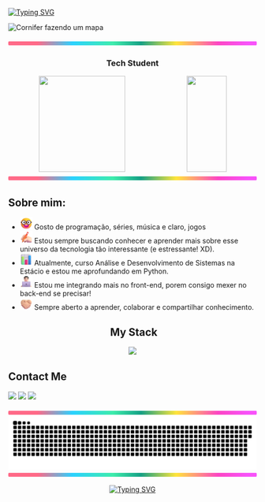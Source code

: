 <a href="https://git.io/typing-svg"><img src="https://readme-typing-svg.demolab.com?font=Workbench&size=24&pause=1000&color=C92DE6&vCenter=true&width=435&lines=Bem+vindos+ao+meu+perfil!!+%3A)" alt="Typing SVG" /></a>
<p>
  <img src="https://media1.tenor.com/m/6y61hTjvYhcAAAAC/hollow-knight.gif" alt="Cornifer fazendo um mapa" width="400"/>
</p>

<img src="./another-images/lineBar.png" width="100%" height="8px"/>

<h3 align="center">
  Tech Student
</h3>

<div align='center'>

<div align="center">  
  
  <img width="59%" height="195px" src="https://github-readme-stats.vercel.app/api?username=Pur0Osso&rank_icon=github&show_icons=true&hide=stars,prs,issues&count_private=true&title_color=80F7D4&icon_color=9d00ff&text_color=c9d1d9&bg_color=0d1117&border_color=fff0" /> 
  
  <img width="40%" height="195px" src="https://github-readme-stats.vercel.app/api/top-langs/?username=Pur0Osso&layout=compact&title_color=80F7D4&text_color=fff&bg_color=0d1117&border_color=fff0" />

</div>

  <!-- <img width="100%" height="195px" src="https://github-readme-stats.vercel.app/api/wakatime?username=Pur0Osso&layout=compact&title_color=80F7D4&text_color=c9d1d9&bg_color=0d1117&border_color=fff0" /> -->

<img src="./another-images/lineBar.png" width="100%" height="8px"/>

<div align="Left">
 <h2>Sobre mim:</h2>

- <img src="./emojis/Nerd Face.png" height="25" width="25"> Gosto de programação, séries, música e claro, jogos <br/>
- <img src="./emojis/Writing Hand Light Skin Tone.png" height="25" width="25"> Estou sempre buscando conhecer e aprender mais sobre esse universo da tecnologia tão interessante (e estressante! XD).<br />
- <img src="./emojis/Bar Chart.png" height="25" width="25"> Atualmente, curso Análise e Desenvolvimento de Sistemas na Estácio e estou me aprofundando em Python. <br />
- <img src="./emojis/Man Technologist Light Skin Tone.png" height="25" width="25"> Estou me integrando mais no front-end, porem consigo mexer no back-end se precisar! <br />
- <img src="./emojis/Folded Hands Light Skin Tone.png" height="25" width="25"> Sempre aberto a aprender, colaborar e compartilhar conhecimento. <br />
</div>

## &nbsp;My Stack

<img src="https://skillicons.dev/icons?i=vscode,html,css,python,java,nodejs,git,github,mysql,sqlite&theme=dark" />

<div align="left">
<h2>Contact Me</h2>
<p>
	<a href = "mailto:Kcyzera@gmail.com"><img src="https://img.shields.io/badge/Gmail-D14836?style=for-the-badge&logo=gmail&logoColor=white" target="_blank"></a>
	<a href="https://www.linkedin.com/in/cassiano-cypriano" target="_blank"><img src="https://img.shields.io/badge/-LinkedIn-%230077B5?style=for-the-badge&logo=linkedin&logoColor=white" target="_blank"></a> 
	<a href="https://www.youtube.com/@JogoLogoPenso" target="_blank"><img src="https://img.shields.io/badge/YouTube-FF0000?style=for-the-badge&logo=youtube&logoColor=white" target="_blank"></a>
</p>
</div>

<img src="./another-images/lineBar.png" width="100%" height="8px"/>

<!-- ## 📌 &nbsp;Pinned Repositories

<table>
	<thead>
		<tr>
			<th colspan="2" width="2000">&nbsp;</th>
		</tr>
	</thead>
	<tbody>
		<tr>
			<td align="center" valign="top" width="80"><br />
			<a href="https://github.com/thallentos/API-ChampionsLeague-Node-DIO">
      <img src="https://cdn.jsdelivr.net/gh/devicons/devicon@latest/icons/nodejs/nodejs-original.svg" />
      </a>
      </td>
			<td valign="top">
			<h3>API Champions League</h3>
			<p>API da Champions League com Node.js</p>
			<a href="https://github.com/thallentos/API-ChampionsLeague-Node-DIO">
			</a>
			</td>
		</tr>
		<tr>
			<td align="center" valign="top" width="80"><br />
			<a href="https://github.com/thallentos/JS-Pokedex-PokeAPI-DIO">
      <img src="https://cdn.jsdelivr.net/gh/devicons/devicon@latest/icons/javascript/javascript-plain.svg" />
      </a>
      </td>
			<td valign="top">
			<h3>API Pokedex</h3>
			<p>API da Pokedex Poke-API com JavaScript</p>
			</td>
		</tr>
	</tbody>
</table> -->

<picture align="center">
  <source media="(prefers-color-scheme: dark)" srcset="https://raw.githubusercontent.com/Pur0Osso/Pur0Osso/output/github-contribution-grid-snake-dark.svg">
  <source media="(prefers-color-scheme: light)" srcset="https://raw.githubusercontent.com/Pur0Osso/Pur0Osso/output/github-contribution-grid-snake-dark.svg">
  <img align="center" alt="github contribution grid snake animation" src="https://raw.githubusercontent.com/Pur0Osso/Pur0Osso/output/github-contribution-grid-snake.svg">
</picture>

<img src="./another-images/lineBar.png" width="100%" height="8px"/>

<a href="https://git.io/typing-svg"><img src="https://readme-typing-svg.demolab.com?font=Workbench&size=24&pause=1000&color=C92DE6&center=true&vCenter=true&width=435&separator=%3C&lines=At%C3%A9+mais%2C+te+vejo+por+ai!+;)" alt="Typing SVG" /></a>
<!-- <div align="center">
    <img src="./gifs/chosen-jesus-apontando-frente.gif" width="400px">

</div> -->








